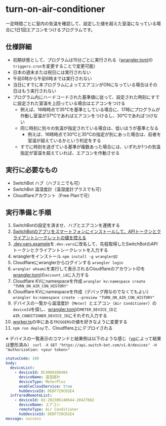 # turn-on-air-conditioner

一定時間ごとに室内の気温を確認して、設定した値を超えた室温になっている場合に1日1回エアコンをつけるプログラムです。

## 仕様詳細

- 初期状態として、プログラムは15分ごとに実行される（[wrangler.toml](./wrangler.toml)の`triggers.cron`を変更することで変更可能）
- 日本の週末または祝日には実行されない
- 午前0時から午前6時までは実行されない
- 当日にすでに本プログラムによってエアコンがONになっている場合はその日はもう実行されない
- プログラム内にハードコードされた基準値に従って、設定された時刻にすでに設定された室温を上回っている場合はエアコンをつける
  - 例えば、16時時点で35℃を基準としている場合に、17時にプログラムが作動し室温が37℃であればエアコンをつけるし、30℃であればつけない
  - 同じ時刻に別々の気温が指定されている場合は、低いほうが基準となる
    - 例えば、16時時点で30℃と35℃の指定が別にあった場合は、前者を室温が超えているかという判定をする
  - すでに時刻を過ぎている基準が複数あった場合には、いずれか1つの気温指定が室温を超えていれば、エアコンを作動させる

## 実行に必要なもの

- SwitchBot ハブ（ハブミニでも可）
- SwitchBot 温湿度計（温湿度計プラスでも可）
- Cloudflareアカウント（Free Planで可）

## 実行準備と手順

1. SwitchBotの設定を済ませ、ハブとエアコンを連携する
1. [SwitchBotのアプリをスマートフォンにインストールして、APIトークンとクライアントシークレットの値を控える](https://github.com/OpenWonderLabs/SwitchBotAPI#getting-started)
1. [.dev.vars.example](./.dev.vars.example)を`.dev.vars`に改名して、先程取得したSwitchBotのAPIトークンとクライアントシークレットを入力する
1. wranglerをインストール
`npm install -g wrangler@2`
1. Cloudflareにwranglerからログインする
`wrangler login`
1. `wrangler whoami`を実行して表示されるCloudflareのアカウントIDを[wrangler.toml](./wrangler.toml)の`account_id`に入力する
1. Cloudflare KVにnamespaceを作成
`wrangler kv:namespace create "TURN_ON_AIR_CON_HISTORY"`
1. Cloudflare KVにnamespaceを作成（デバッグ用なのでなくてもよい）
`wrangler kv:namespace create --preview "TURN_ON_AIR_CON_HISTORY"`
1. デバイスの一覧から温湿度計（`Meter`）とエアコン（`Air Conditioner`）の`deviceId`を探し、[wrangler.toml](./wrangler.toml)の`METER_DEVICE_ID`と`AIR_CONDITIONER_DEVICE_ID`にそれぞれ入力する
1. [worker.ts](./src/worker.ts)の中にある`TRIGGERS`の値を好きなように変更する
1. `npm run deploy`で、Cloudflare上にデプロイされる

※ デバイスの一覧表示のコマンドと結果例は以下のような感じ（[yq](https://github.com/mikefarah/yq)によって結果は整形済み）
`curl -X GET "https://api.switch-bot.com/v1.0/devices" -H "Authorization: <your token>"`

```yaml
statusCode: 100
body:
  deviceList:
    - deviceId: DC49091D8404
      deviceName: 温湿度計
      deviceType: MeterPlus
      enableCloudService: true
      hubDeviceId: DEDF729CD1E4
  infraredRemoteList:
    - deviceId: 02-202306140644-28427602
      deviceName: エアコン
      remoteType: Air Conditioner
      hubDeviceId: DEDF729CD1E4
message: success
```
